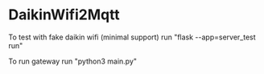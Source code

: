 # DaikinWifi2Mqtt

To test with fake daikin wifi (minimal support) run "flask --app=server_test run"

To run gateway run "python3 main.py"
